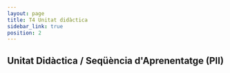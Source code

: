 ```yaml
---
layout: page
title: T4 Unitat didàctica
sidebar_link: true
position: 2
---
```


## Unitat Didàctica / Seqüència d'Aprenentatge (PII)

<div id="adobe-dc-view"></div>
<script src="https://acrobatservices.adobe.com/view-sdk/viewer.js"></script>
<script type="text/javascript">
	document.addEventListener("adobe_dc_view_sdk.ready", function(){ 
		var adobeDCView = new AdobeDC.View({clientId: "2c8b8ab6b6b14c3ebbd14d0827745f0f", divId: "adobe-dc-view"});
		adobeDCView.previewFile({
			content:{location: {url: "assets\SA 4t ESO.pdf"}},
			metaData:{fileName: "SA 4t ESO.pdf"}
		}, {});
	});
</script>